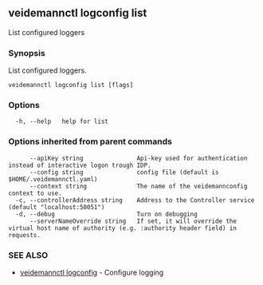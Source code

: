 ## veidemannctl logconfig list

List configured loggers

### Synopsis

List configured loggers.

```
veidemannctl logconfig list [flags]
```

### Options

```
  -h, --help   help for list
```

### Options inherited from parent commands

```
      --apiKey string               Api-key used for authentication instead of interactive logon trough IDP.
      --config string               config file (default is $HOME/.veidemannctl.yaml)
      --context string              The name of the veidemannconfig context to use.
  -c, --controllerAddress string    Address to the Controller service (default "localhost:50051")
  -d, --debug                       Turn on debugging
      --serverNameOverride string   If set, it will override the virtual host name of authority (e.g. :authority header field) in requests.
```

### SEE ALSO

* [veidemannctl logconfig](veidemannctl_logconfig.md)	 - Configure logging

